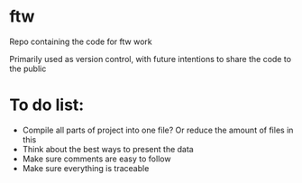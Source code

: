 # ftw

Repo containing the code for ftw work

Primarily used as version control, with future intentions to share the code to the public

# To do list:

- Compile all parts of project into one file? Or reduce the amount of files in this 
- Think about the best ways to present the data
- Make sure comments are easy to follow
- Make sure everything is traceable 